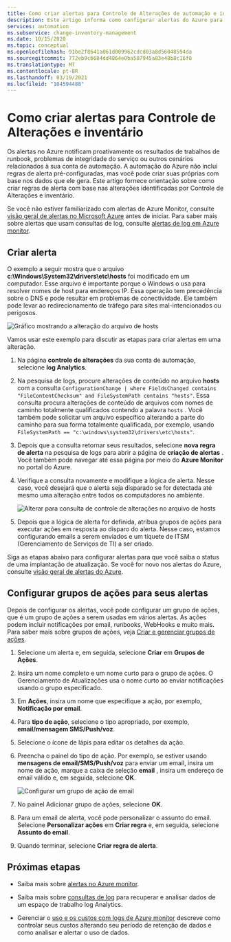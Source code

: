 ```yaml
---
title: Como criar alertas para Controle de Alterações de automação e inventário do Azure
description: Este artigo informa como configurar alertas do Azure para notificar sobre o status das alterações detectadas pelo Controle de Alterações e pelo inventário.
services: automation
ms.subservice: change-inventory-management
ms.date: 10/15/2020
ms.topic: conceptual
ms.openlocfilehash: 91be2f8641a061d009962cdcd03a8d56048594da
ms.sourcegitcommit: 772eb9c6684dd4864e0ba507945a83e48b8c16f0
ms.translationtype: MT
ms.contentlocale: pt-BR
ms.lasthandoff: 03/19/2021
ms.locfileid: "104594488"
---
```

# <a name="how-to-create-alerts-for-change-tracking-and-inventory"></a>Como criar alertas para Controle de Alterações e inventário

Os alertas no Azure notificam proativamente os resultados de trabalhos de runbook, problemas de integridade do serviço ou outros cenários relacionados à sua conta de automação. A automação do Azure não inclui regras de alerta pré-configuradas, mas você pode criar suas próprias com base nos dados que ele gera. Este artigo fornece orientação sobre como criar regras de alerta com base nas alterações identificadas por Controle de Alterações e inventário.

Se você não estiver familiarizado com alertas de Azure Monitor, consulte [visão geral de alertas no Microsoft Azure](../../azure-monitor/alerts/alerts-overview.md) antes de iniciar. Para saber mais sobre alertas que usam consultas de log, consulte [alertas de log em Azure monitor](../../azure-monitor/alerts/alerts-unified-log.md).

## <a name="create-alert"></a>Criar alerta

O exemplo a seguir mostra que o arquivo **c:\Windows\System32\drivers\etc\hosts** foi modificado em um computador. Esse arquivo é importante porque o Windows o usa para resolver nomes de host para endereços IP. Essa operação tem precedência sobre o DNS e pode resultar em problemas de conectividade. Ele também pode levar ao redirecionamento de tráfego para sites mal-intencionados ou perigosos.

![Gráfico mostrando a alteração do arquivo de hosts](./media/configure-alerts/changes.png)

Vamos usar este exemplo para discutir as etapas para criar alertas em uma alteração.

1. Na página **controle de alterações** da sua conta de automação, selecione **log Analytics**.

2. Na pesquisa de logs, procure alterações de conteúdo no arquivo **hosts** com a consulta `ConfigurationChange | where FieldsChanged contains "FileContentChecksum" and FileSystemPath contains "hosts"`. Essa consulta procura alterações de conteúdo de arquivos com nomes de caminho totalmente qualificados contendo a palavra `hosts` . Você também pode solicitar um arquivo específico alterando a parte do caminho para sua forma totalmente qualificada, por exemplo, usando `FileSystemPath == "c:\windows\system32\drivers\etc\hosts"`.

3. Depois que a consulta retornar seus resultados, selecione **nova regra de alerta** na pesquisa de logs para abrir a página de **criação de alertas** . Você também pode navegar até essa página por meio do **Azure Monitor** no portal do Azure.

4. Verifique a consulta novamente e modifique a lógica de alerta. Nesse caso, você desejará que o alerta seja disparado se for detectada até mesmo uma alteração entre todos os computadores no ambiente.

    ![Alterar para consulta de controle de alterações no arquivo de hosts](./media/configure-alerts/change-query.png)

5. Depois que a lógica de alerta for definida, atribua grupos de ações para executar ações em resposta ao disparo do alerta. Nesse caso, estamos configurando emails a serem enviados e um tíquete de ITSM (Gerenciamento de Serviços de TI) a ser criado.

Siga as etapas abaixo para configurar alertas para que você saiba o status de uma implantação de atualização. Se você for novo nos alertas do Azure, consulte [visão geral de alertas do Azure](../../azure-monitor/alerts/alerts-overview.md).

## <a name="configure-action-groups-for-your-alerts"></a>Configurar grupos de ações para seus alertas

Depois de configurar os alertas, você pode configurar um grupo de ações, que é um grupo de ações a serem usadas em vários alertas. As ações podem incluir notificações por email, runbooks, WebHooks e muito mais. Para saber mais sobre grupos de ações, veja [Criar e gerenciar grupos de ações](../../azure-monitor/alerts/action-groups.md).

1. Selecione um alerta e, em seguida, selecione **Criar** em **Grupos de Ações**.

2. Insira um nome completo e um nome curto para o grupo de ações. O Gerenciamento de Atualizações usa o nome curto ao enviar notificações usando o grupo especificado.

3. Em **Ações**, insira um nome que especifique a ação, por exemplo, **Notificação por email**.

4. Para **tipo de ação**, selecione o tipo apropriado, por exemplo, **email/mensagem SMS/Push/voz**.

5. Selecione o ícone de lápis para editar os detalhes da ação.

6. Preencha o painel do tipo de ação. Por exemplo, se estiver usando **mensagens de email/SMS/Push/voz** para enviar um email, insira um nome de ação, marque a caixa de seleção **email** , insira um endereço de email válido e, em seguida, selecione **OK**.

    ![Configurar um grupo de ação de email](./media/configure-alerts/configure-email-action-group.png)

7. No painel Adicionar grupo de ações, selecione **OK**.

8. Para um email de alerta, você pode personalizar o assunto do email. Selecione **Personalizar ações** em **Criar regra** e, em seguida, selecione **Assunto do email**.

9. Quando terminar, selecione **Criar regra de alerta**.

## <a name="next-steps"></a>Próximas etapas

* Saiba mais sobre [alertas no Azure monitor](../../azure-monitor/alerts/alerts-overview.md).

* Saiba mais sobre [consultas de log](../../azure-monitor/logs/log-query-overview.md) para recuperar e analisar dados de um espaço de trabalho log Analytics.

* Gerenciar o [uso e os custos com logs de Azure monitor](../../azure-monitor/logs/manage-cost-storage.md) descreve como controlar seus custos alterando seu período de retenção de dados e como analisar e alertar o uso de dados.